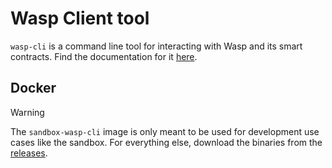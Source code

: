 # Wasp Client tool

`wasp-cli` is a command line tool for interacting with Wasp and its smart
contracts. Find the documentation for it [here](https://wiki.iota.org/wasp-cli/how-tos/wasp-cli/).

## Docker

> [!WARNING]  
> The `sandbox-wasp-cli` image is only meant to be used for development use cases like the sandbox. For everything else, download the binaries from the [releases](https://github.com/iotaledger/wasp/releases).
